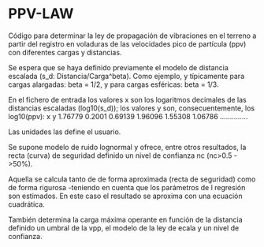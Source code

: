 # PPV-LAW

Código para determinar la ley de propagación de vibraciones en el terreno a
partir del registro en voladuras de las velocidades pico de partícula (ppv)
con diferentes cargas y distancias.

Se espera que se haya definido previamente el modelo de distancia escalada
(s_d: Distancia/Carga^beta). Como ejemplo, y típicamente para cargas alargadas:
beta = 1/2, y para cargas esféricas: beta = 1/3.

En el fichero de entrada los valores x son los logaritmos decimales de
las distancias escaladas (log10(s_d)); los valores y son, consecuentemente,
los log10(ppv):
x	y
1.76779	0.2001
0.69139	1.96096
1.55308	1.06786
..............

Las unidades las define el usuario.

Se supone modelo de ruido lognormal y ofrece, entre otros resultados, la recta
(curva) de seguridad definido un nivel de confianza nc (nc>0.5 ->50%).

Aquella se calcula tanto de de forma aproximada (recta de seguridad) como de
forma rigurosa -teniendo en cuenta que los parámetros de l regresión son estimados.
En este caso el resultado se aproxima con una ecuación cuadrática.

También determina la carga máxima operante en función de la distancia definido 
un umbral de la vpp, el modelo de la ley de ecala y un nivel de confianza.
